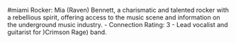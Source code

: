 #miami 
Rocker: Mia (Raven) Bennett, a charismatic and talented rocker with a rebellious spirit, offering access to the music scene and information on the underground music industry. - Connection Rating: 3 - Lead vocalist and guitarist for )Crimson Rage) band.